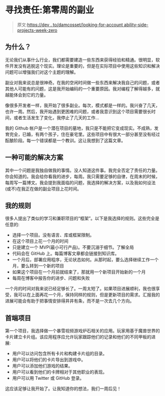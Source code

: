 # 寻找责任:第零周的副业

> 原文:[https://dev . to/damcosset/looking-for-account ability-side-projects-week-zero](https://dev.to/damcosset/looking-for-accountability-side-projects-week-zero)

## 为什么？

无论我们从事什么行业，我们都需要建造一些东西来获得经验和精通。很明显，软件开发没有逃脱这个现实。理论是重要的，但是在实际项目中使用这些知识和解决问题可以增强我们对这个主题的理解。

副业对我来说总是很神奇。在我的空闲时间做一些东西来解决我自己的问题，或者其他人可能有的问题，这是我开始编码的一个重要原因。我对编程了解得越多，就越能体会到它的力量。

像很多开发者一样，我开始了很多副业。每次，模式都是一样的。我兴奋了几天，也许一周。然后，我开始遇到更困难的问题，或者我意识到这个项目需要很长时间，或者生活发生了变化，我停止了几天的工作...

我的 Github 帐户是一个潜在项目的墓地，我只是不能把它变成现实。不成熟，发育完全，已婚，有两个孩子，住在豪宅里。这些项目中有很大一部分甚至没有经过酝酿阶段。每一个错误都是一个教训。这让我想到了这篇文章。

## 一种可能的解决方案

其中一个问题是我独自做我的事情。没人知道这件事。我完全否定了责任的力量。你会知道的。我会给你看我的进步，每周。我只需要足够的自律，在周末的时候，每周写一篇博文。我会提到我面临的问题，我选择的解决方案，以及我如何设法(或不)在我正在做的副业项目上花时间。

## 我的规则

很多人提出了类似的学习和兼职项目的“框架”。以下是我选择的规则。这些完全是任意的:

*   选择一个项目。没有语言、库或框架限制。
*   在这个项目上花一个月的时间
*   只是建立一个 MVP(最小可行产品)。不要沉溺于细节。了解全局
*   代码会在 GitHub 上。每篇博客文章都会链接到知识库。
*   一个月后，部署应用程序，无论状态如何。从那时起，要么选择继续工作一个月，要么转到一个新的项目
*   如果这个项目在一个月前就结束了，那就用一个新项目开始新的一个月
*   每周在博客中报告你的进步、问题和失败

一个月的时间对我来说已经足够长了。一周太短了。如果项目进展顺利，我也很享受，我可以在上面再花一个月，保持同样的规则，但是更新项目的需求。汇报我的进展可能会有助于把事情安排得井井有条，而不是一次去几个方向。

## 首端项目

第一个项目，我选择做一个暴雪视频游戏炉石相关的应用。玩家用基于魔兽世界的卡片建立卡片组。该应用程序应允许玩家跟踪他们的记录和他们的不同甲板的进展:

*   用户可以访问包含所有卡片和构建卡片组的目录。
*   用户可以将他们的卡片导出到游戏中。
*   用户可以添加他们游戏的结果。
*   用户可以看到他们的卡牌相对于其他职业的表现。
*   用户可以用 Twitter 或 GitHub 登录。

这应该足够让我开始了。让我知道你的想法，我们一周后见！